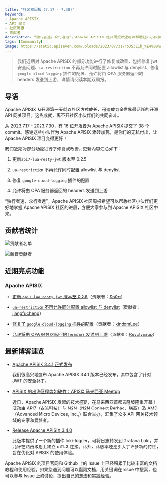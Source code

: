```yaml
---
title: "社区双周报 (7.17 - 7.30)"
keywords: 
- Apache APISIX
- API 网关
- 社区周报
- 贡献者
description: “独行者速，众行者远”。Apache APISIX 社区周报希望可以帮助社区小伙伴们更好地掌握 Apache APISIX 社区的进展，方便大家参与到 Apache APISIX 社区中来。
tags: [Community]
image: https://static.apiseven.com/uploads/2023/07/31/roJS3E1h_%E4%B8%AD%E6%96%87%E5%A4%B4%E5%9B%BE.png
---
```


> 我们近期对 Apache APISIX 的部分功能进行了修复或改善，包括修复 jwt 安全问题、`ua-restriction` 不再允许同时配置 allowlist 与 denylist、修复 `google-cloud-logging` 插件的配置、允许将由 OPA 服务器返回的 headers 发送到上游，详情请阅读本期双周报。

<!--truncate-->

## 导语

Apache APISIX 从开源第一天就以社区方式成长，迅速成为全世界最活跃的开源 API 网关项目。这些成就，离不开社区小伙伴们的共同奋斗。

从 2023.7.17 - 2023.7.30，有 16 位开发者为 Apache APISIX 提交了 38 个 commit。感谢这些小伙伴为 Apache APISIX 添砖加瓦，是你们的无私付出，让 Apache APISIX 项目变得更好！

我们近期对部分功能进行了修复或改善，更新内容汇总如下：

1. 更新`api7-lua-resty-jwt` 版本至 0.2.5

2. `ua-restriction` 不再允许同时配置 allowlist 与 denylist

3. 修复 `google-cloud-logging` 插件的配置

4. 允许将由 OPA 服务器返回的 headers 发送到上游

“独行者速，众行者远”。Apache APISIX 社区周报希望可以帮助社区小伙伴们更好地掌握 Apache APISIX 社区的进展，方便大家参与到 Apache APISIX 社区中来。

## 贡献者统计

![贡献者名单](https://static.apiseven.com/uploads/2023/07/31/RIIPKarO_%E6%89%80%E6%9C%89%E8%B4%A1%E7%8C%AE%E8%80%85.png)

![新晋贡献者](https://static.apiseven.com/uploads/2023/07/31/kRFlqxZk_%E6%96%B0%E6%99%8B%E8%B4%A1%E7%8C%AE%E8%80%85.png)

## 近期亮点功能

### Apache APISIX

- [更新 `api7-lua-resty-jwt` 版本至 0.2.5](https://github.com/apache/apisix/pull/9837)（贡献者：[Sn0rt](https://github.com/Sn0rt)）

- [`ua-restriction` 不再允许同时配置 allowlist 与 denylist](https://github.com/apache/apisix/pull/9841)（贡献者：[jiangfucheng](https://github.com/jiangfucheng)）

- [修复了 `google-cloud-logging` 插件的配置](https://github.com/apache/apisix/pull/9622)（贡献者：[kindomLee](https://github.com/kindomLee)）

- [允许将由 OPA 服务器返回的 headers 发送到上游](https://github.com/apache/apisix/pull/9710)（贡献者：[Revolyssup](https://github.com/Revolyssup)）

## 最新博客速览

- [Apache APISIX 3.4.1 正式发布](https://apisix.apache.org/zh/blog/2023/07/21/release-apache-apisix-3.4.1/)

  我们很高兴地宣布 Apache APISIX 3.4.1 版本已经发布，其中包含了针对 JWT 的安全补丁。

- [APISIX 的出海征程势如破竹：APISIX 马来西亚 Meetup](https://apisix.apache.org/zh/blog/2023/07/12/2023-apisix-meetup-malaysia/)

    近日，Apache APISIX 发起的技术盛宴，在马来西亚首都吉隆坡隆重开幕！活动由 API7（支流科技）与 N2N（N2N Connect Berhad，联圣）及 AMD（Advanced Micro Devices, Inc.,）联合举办，汇集了众多 API 网关技术领域的专家和爱好者。

- [Release Apache APISIX 3.4.0](https://apisix.apache.org/zh/blog/2023/06/30/release-apache-apisix-3.4.0/)
  
    此版本提供了一个新的插件 loki-logger，可将日志转发到 Grafana Loki，并允许在路由级别上建立 mTLS 连接。此外，此版本还还引入了许多新的特性，旨在优化对 APISIX 的使用体验。

Apache APISIX 的项目官网和 Github 上的 Issue 上已经积累了比较丰富的文档教程和使用经验，如果您遇到问题可以翻阅文档，用关键词在 Issue 中搜索，也可以参与 Issue 上的讨论，提出自己的想法和实践经验。
